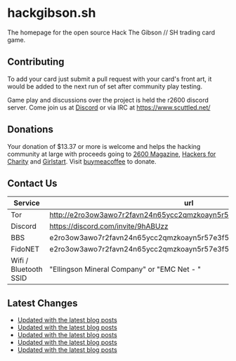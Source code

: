 # hackgibson.sh
The homepage for the open source Hack The Gibson // SH trading card game.


## Contributing

To add your card just submit a pull request with your card's front art, it would be added to the next run of set after community play testing.

Game play and discussions over the project is held the r2600 discord server. Come join us at [Discord](https://discord.com/invite/9hABUzz) or via IRC at https://www.scuttled.net/


## Donations

Your donation of $13.37 or more is welcome and helps the hacking community at large with proceeds going to [2600 Magazine](https://2600.com/), [Hackers for Charity](https://hackersforcharity.org) and [Girlstart](https://girlstart.org).  Visit [buymeacoffee](https://www.buymeacoffee.com/hackgibson.sh) to donate.


## Contact Us

Service | url
-|-
Tor | http://e2ro3ow3awo7r2favn24n65ycc2qmzkoayn5r57e3f56nvjwdcgg32ad.onion
Discord | https://discord.com/invite/9hABUzz
BBS | e2ro3ow3awo7r2favn24n65ycc2qmzkoayn5r57e3f56nvjwdcgg32ad.onion:23
FidoNET | e2ro3ow3awo7r2favn24n65ycc2qmzkoayn5r57e3f56nvjwdcgg32ad.onion:24554
Wifi / Bluetooth SSID | "Ellingson Mineral Company" or "EMC Net - <fidonet address>"

## Latest Changes
<!-- BLOG-POST-LIST:START -->
- [Updated with the latest blog posts](https://github.com/DFW2600/hackgibson.sh/commit/6ca871fca54f0de575422a6cd8ca24313b6d7d1d)
- [Updated with the latest blog posts](https://github.com/DFW2600/hackgibson.sh/commit/f5554d7cbabbcbf39d56e4feb211a7fee95d45db)
- [Updated with the latest blog posts](https://github.com/DFW2600/hackgibson.sh/commit/8d3d66ea40645c75ee310c3a1e956489067a620b)
- [Updated with the latest blog posts](https://github.com/DFW2600/hackgibson.sh/commit/0a4c45d641c6190a0f346b88447d6e92befd7119)
- [Updated with the latest blog posts](https://github.com/DFW2600/hackgibson.sh/commit/9ec720962ef87e6987f8f7968b3119e122f518b1)
<!-- BLOG-POST-LIST:END -->

